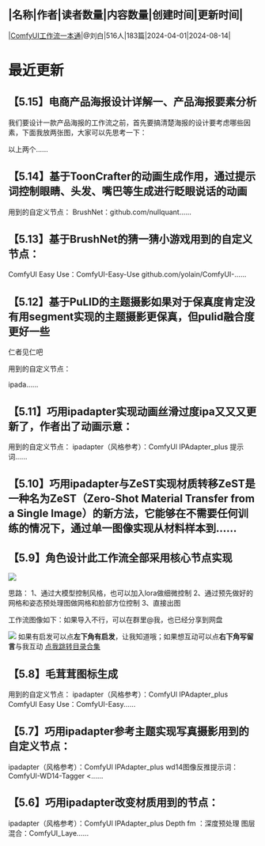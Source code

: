 |名称|作者|读者数量|内容数量|创建时间|更新时间|
---
|[ComfyUI工作流一本通](https://xiaobot.net/p/comfy?refer=0b133df9-27dc-423b-8101-639049001c13)|@刘白|516人|183篇|2024-04-01|2024-08-14|

# 最近更新
## 【5.15】电商产品海报设计详解一、产品海报要素分析
我们要设计一款产品海报的工作流之前，首先要搞清楚海报的设计要考虑哪些因素，下面我放两张图，大家可以先思考一下：


以上两个......
## 【5.14】基于ToonCrafter的动画生成作用，通过提示词控制眼睛、头发、嘴巴等生成进行眨眼说话的动画

用到的自定义节点：
BrushNet：github.com/nullquant......
## 【5.13】基于BrushNet的猜一猜小游戏用到的自定义节点：

ComfyUI Easy Use：ComfyUI-Easy-Use
github.com/yolain/ComfyUI-......
## 【5.12】基于PuLID的主题摄影如果对于保真度肯定没有用segment实现的主题摄影更保真，但pulid融合度更好一些
仁者见仁吧

用到的自定义节点：

ipada......
## 【5.11】巧用ipadapter实现动画丝滑过度ipa又又又更新了，作者出了动画示意：

用到的自定义节点：
ipadapter（风格参考）：ComfyUl IPAdapter_plus
提示词......
## 【5.10】巧用ipadapter与ZeST实现材质转移ZeST是一种名为ZeST（Zero-Shot Material Transfer from a Single Image）的新方法，它能够在不需要任何训练的情况下，通过单一图像实现从材料样本到......
## 【5.9】角色设计此工作流全部采用核心节点实现

<img src="https://static.xiaobot.net/file/2024-04-27/360735/086b4e1bd814e6168a8bd4d02c19a91a.png">

思路：
1、通过大模型控制风格，也可以加入lora做细微控制
2、通过预先做好的网格和姿态预处理图做网格和脸部方位控制
3、直接出图

工作流图像如下：如果导入不行，可以在群里@我，也已经分享到网盘

<img src="https://static.xiaobot.net/file/2024-04-27/360735/12f601aaf93f9e657e6bff0c8b8f527d.png">
如果有启发可以点<strong>左下角有启发</strong>，让我知道哦；如果想互动可以点<strong>右下角写留言</strong>与我互动
<a target="_blank" rel="noopener noreferrer nofollow" href="https://xiaobot.net/post/c35e183a-3757-4469-857a-1ddadb290c7a?refer=ae46beb0-16f1-41bd-ae32-cda7a3b68476">点我跳转目录合集</a>

## 【5.8】毛茸茸图标生成
用到的自定义节点：
ipadapter（风格参考）：ComfyUl IPAdapter_plus
ComfyUI Easy Use：ComfyUI-Easy......
## 【5.7】巧用ipadapter参考主题实现写真摄影用到的自定义节点：
ipadapter（风格参考）：ComfyUl IPAdapter_plus
wd14图像反推提示词：ComfyUI-WD14-Tagger
<......
## 【5.6】巧用ipadapter改变材质用到的节点：
ipadapter（风格参考）：ComfyUl IPAdapter_plus
Depth fm ：深度预处理
图层混合：ComfyUI_Laye......

